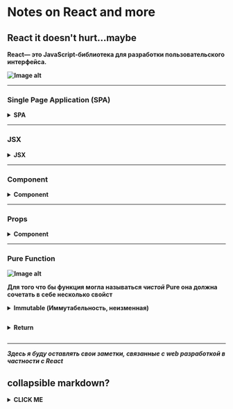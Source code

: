 # Notes on React and more

## React it doesn't hurt...maybe
<b>React<b/>— это JavaScript-библиотека для разработки пользовательского интерфейса. 

![Image alt](https://github.com/GlebGlushchenko/Notes-on-React-and-more/blob/master/Ogmo.png)

____

### Single Page Application (SPA)
<details><summary>SPA</summary>
<p>

Single Page Application: это веб-приложение или веб-сайт, использующий единственный HTML-документ как оболочку для всех веб-страниц и организующий взаимодействие с пользователем через динамически подгружаемые HTML, CSS, JavaScript, обычно посредством AJAX.

![Image alt](https://github.com/GlebGlushchenko/Notes-on-React-and-more/blob/master/SPA.jpg)

</p>
</details>

<hr>

### JSX

<details><summary>JSX</summary>
<p>
  
![Image alt](https://github.com/GlebGlushchenko/Notes-on-React-and-more/blob/master/JSX.jpg)
  
  JSX - это расширение языка JavaScript.
  <br>
  JSX представляет собой объекты.
  <br>
  Babel компилирует JSX в вызовы `React.createElement()`

</p>
</details>
<hr>

### Component
<details><summary>Component</summary>
<p>



![Image alt](https://github.com/GlebGlushchenko/Notes-on-React-and-more/blob/master/Component.jpg)

</p>
</details>

<hr>

### Props
<details><summary>Component</summary>
<p>



![Image alt](https://github.com/GlebGlushchenko/Notes-on-React-and-more/blob/master/props1.jpg)
![Image alt](https://github.com/GlebGlushchenko/Notes-on-React-and-more/blob/master/props2.jpg)
![Image alt](https://github.com/GlebGlushchenko/Notes-on-React-and-more/blob/master/props3.jpg)

</p>
</details>

<hr>

### Pure Function

![Image alt](https://github.com/GlebGlushchenko/Notes-on-React-and-more/blob/master/Function.png)

Для того что бы функция могла называться *чистой* Pure она должна сочетать в себе несколько свойст 

<details><summary><b>Immutable (Иммутабельность, неизменная)</b><p></summary>

Pure Function не должна мутировать данные которые в неё приходят.
Допустим данные пришли из *вне* и они являються { *Обьектом* }, то в случае если мы их мутируе *изменим* в нутри функции { *обьект* } который пришёл к нам из вне тоже измениться так как, к нам придёт не сам { *Обьект* }, а лишь ссылка на него.</details>

<details><summary><b>Return</b><p></summary>

Pure Function должна что то вернуть </p></details>
<hr>






*Здесь я буду оставлять свои заметки, связанные с web разработкой в частности с React*
## collapsible markdown?

<details><summary>CLICK ME</summary>
<p>

#### yes, even hidden code blocks!

```javascript
alert('Hello world!')
```

</p>
</details>


